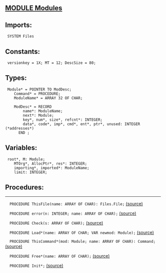 
## [MODULE Modules](https://github.com/io-core/Modules/blob/main/Modules.Mod)

  ## Imports:
` SYSTEM Files`

## Constants:
```
 versionkey = 1X; MT = 12; DescSize = 80;

```
## Types:
```
 Module* = POINTER TO ModDesc;
    Command* = PROCEDURE;
    ModuleName* = ARRAY 32 OF CHAR;

    ModDesc* = RECORD
        name*: ModuleName;
        next*: Module;
        key*, num*, size*, refcnt*: INTEGER;
        data*, code*, imp*, cmd*, ent*, ptr*, unused: INTEGER  (*addresses*)
      END ;

```
## Variables:
```
 root*, M: Module;
    MTOrg*, AllocPtr*, res*: INTEGER;
    importing*, imported*: ModuleName;
    limit: INTEGER;

```
## Procedures:
---

`  PROCEDURE ThisFile(name: ARRAY OF CHAR): Files.File;` [(source)](https://github.com/io-orig/System/blob/main/Modules.Mod#L40)


`  PROCEDURE error(n: INTEGER; name: ARRAY OF CHAR);` [(source)](https://github.com/io-orig/System/blob/main/Modules.Mod#L49)


`  PROCEDURE Check(s: ARRAY OF CHAR);` [(source)](https://github.com/io-orig/System/blob/main/Modules.Mod#L53)


`  PROCEDURE Load*(name: ARRAY OF CHAR; VAR newmod: Module);` [(source)](https://github.com/io-orig/System/blob/main/Modules.Mod#L64)


`  PROCEDURE ThisCommand*(mod: Module; name: ARRAY OF CHAR): Command;` [(source)](https://github.com/io-orig/System/blob/main/Modules.Mod#L207)


`  PROCEDURE Free*(name: ARRAY OF CHAR);` [(source)](https://github.com/io-orig/System/blob/main/Modules.Mod#L224)


`  PROCEDURE Init*;` [(source)](https://github.com/io-orig/System/blob/main/Modules.Mod#L237)

